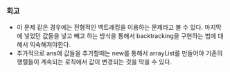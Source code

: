 ### 회고
- 이 문제 같은 경우에는 전형적인 백트래킹을 이용하는 문제라고 볼 수 있다. 마지막에 넣었던 값들을 넣고 빼고 하는 방식을 통해서 backtracking을 구현하는 법에 대해서 익숙해져야한다.
- 추가적으로 ans에 값들을 추가할때는 new를 통해서 arrayList를 만들어야 기존의 행렬들이 계속되는 로직에서 값이 변경되는 것을 막을 수 있다.